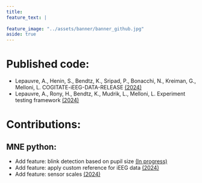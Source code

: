 ```yaml
---
title: 
feature_text: |
   
feature_image: "../assets/banner/banner_github.jpg"
aside: true
---
```


# Published code:
- Lepauvre, A., Henin, S., Bendtz, K., Sripad, P., Bonacchi, N., Kreiman, G., Melloni, L. COGITATE-iEEG-DATA-RELEASE [(2024)](https://github.com/Cogitate-consortium/iEEG-data-release/releases/tag/v.0.1.0-beta)
- Lepauvre, A., Rony, H., Bendtz, K., Mudrik, L., Melloni, L. Experiment testing framework [(2024)](https://github.com/Cogitate-consortium/ExperimentTestingFramework/releases/tag/v1.0)

# Contributions:

## MNE python:
- Add feature: blink detection based on pupil size [(In progress)](https://github.com/mne-tools/mne-python/issues/12808)
- Add feature: apply custom reference for iEEG data [(2024)](https://github.com/mne-tools/mne-python/issues/12283)
- Add feature: sensor scales [(2024)](https://github.com/mne-tools/mne-python/pull/12805)

